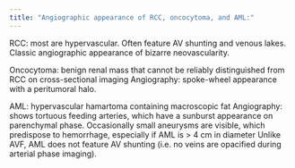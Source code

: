 ```yaml
---
title: "Angiographic appearance of RCC, oncocytoma, and AML:"
---
```

RCC: most are hypervascular.
Often feature AV shunting and venous lakes.
Classic angiographic appearance of bizarre neovascularity.

Oncocytoma: benign renal mass that cannot be reliably distinguished from RCC on cross-sectional imaging
Angiography: spoke-wheel appearance with a peritumoral halo.

AML: hypervascular hamartoma containing macroscopic fat
Angiography: shows tortuous feeding arteries, which have a sunburst appearance on parenchymal phase.
Occasionally small aneurysms are visible, which predispose to hemorrhage, especially if AML is &gt; 4 cm in diameter
Unlike AVF, AML does not feature AV shunting (i.e. no veins are opacified during arterial phase imaging).

